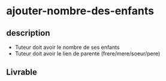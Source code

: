 # ajouter-nombre-des-enfants

## description

- Tuteur doit avoir le nombre de ses enfants
- Tuteur doit avoir le lien de parente (frere/mere/soeur/pere)
  
## Livrable